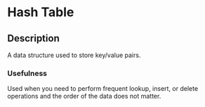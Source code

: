 # Hash Table

## Description

A data structure used to store key/value pairs.

### Usefulness

Used when you need to perform frequent lookup, insert, or delete operations and the order of the data does not matter.

